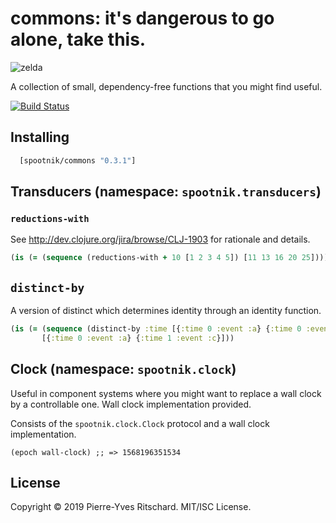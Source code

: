 commons: it's dangerous to go alone, take this.
===============================================

![zelda](https://upload.wikimedia.org/wikipedia/en/b/b2/It's_dangerous_to_go_alone!_Take_this..png)

A collection of small, dependency-free functions that you might find useful.

[![Build Status](https://secure.travis-ci.org/pyr/commons.png)](http://travis-ci.org/pyr/commons)


## Installing

```clojure
  [spootnik/commons "0.3.1"]
```

## Transducers (namespace: `spootnik.transducers`)

### `reductions-with`

See http://dev.clojure.org/jira/browse/CLJ-1903 for rationale and details. 

```clojure
(is (= (sequence (reductions-with + 10 [1 2 3 4 5]) [11 13 16 20 25])))
```

## `distinct-by`

A version of distinct which determines identity through an identity function.

```clojure
(is (= (sequence (distinct-by :time [{:time 0 :event :a} {:time 0 :event :b} {:time 1 :event :c}]))
       [{:time 0 :event :a} {:time 1 :event :c}]))
```

## Clock (namespace: `spootnik.clock`)

Useful in component systems where you might want to replace a wall
clock by a controllable one. Wall clock implementation provided.

Consists of the `spootnik.clock.Clock` protocol and a wall clock
implementation.

```
(epoch wall-clock) ;; => 1568196351534
```


## License

Copyright © 2019 Pierre-Yves Ritschard. MIT/ISC License.

